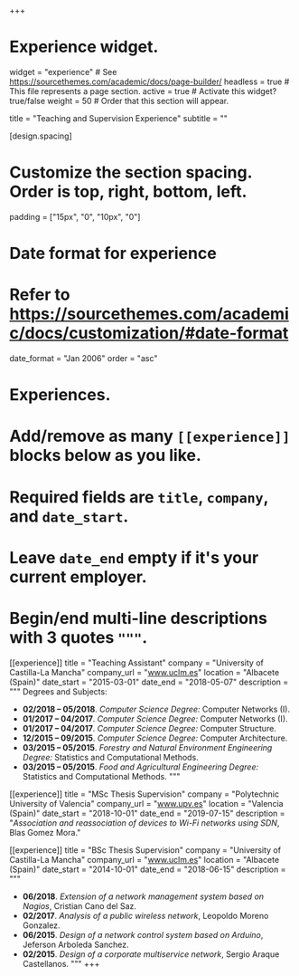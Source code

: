 +++
# Experience widget.
widget = "experience"  # See https://sourcethemes.com/academic/docs/page-builder/
headless = true  # This file represents a page section.
active = true  # Activate this widget? true/false
weight = 50  # Order that this section will appear.

title = "Teaching and Supervision Experience"
subtitle = ""

[design.spacing]
  # Customize the section spacing. Order is top, right, bottom, left.
  padding = ["15px", "0", "10px", "0"]

# Date format for experience
#   Refer to https://sourcethemes.com/academic/docs/customization/#date-format
date_format = "Jan 2006"
order = "asc"

# Experiences.
#   Add/remove as many `[[experience]]` blocks below as you like.
#   Required fields are `title`, `company`, and `date_start`.
#   Leave `date_end` empty if it's your current employer.
#   Begin/end multi-line descriptions with 3 quotes `"""`.
[[experience]]
  title = "Teaching Assistant"
  company = "University of Castilla-La Mancha"
  company_url = "www.uclm.es"
  location = "Albacete (Spain)"
  date_start = "2015-03-01"
  date_end = "2018-05-07"
  description = """ Degrees and Subjects:
  
  * **02/2018 – 05/2018**. _Computer Science Degree:_ Computer Networks (I).
  * **01/2017 – 04/2017**. _Computer Science Degree:_ Computer Networks (I).
  * **01/2017 – 04/2017**. _Computer Science Degree:_ Computer Structure.
  * **12/2015 – 09/2015**. _Computer Science Degree:_ Computer Architecture.
  * **03/2015 – 05/2015**. _Forestry and Natural Environment Engineering Degree:_ Statistics and Computational Methods.
  * **03/2015 – 05/2015**. _Food and Agricultural Engineering Degree:_ Statistics and Computational Methods.
"""


[[experience]]
  title = "MSc Thesis Supervision"
  company = "Polytechnic University of Valencia"
  company_url = "www.upv.es"
  location = "Valencia (Spain)"
  date_start = "2018-10-01"
  date_end = "2019-07-15"
  description = "_Association and reassociation of devices to Wi-Fi networks using SDN_, Blas Gomez Mora."

[[experience]]
  title = "BSc Thesis Supervision"
  company = "University of Castilla-La Mancha"
  company_url = "www.uclm.es"
  location = "Albacete (Spain)"
  date_start = "2014-10-01"
  date_end = "2018-06-15"
  description = """

   * **06/2018**. _Extension of a network management system based on Nagios_, Cristian Cano del Saz.
   * **02/2017**. _Analysis of a public wireless network_, Leopoldo Moreno Gonzalez.
   * **06/2015**. _Design of a network control system based on Arduino_, Jeferson Arboleda Sanchez.
   * **02/2015**. _Design of a corporate multiservice network_, Sergio Araque Castellanos.
"""
+++
